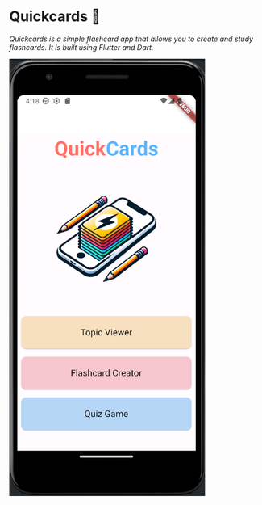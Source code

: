 # Quickcards :card_index:

*Quickcards is a simple flashcard app that allows you to create and study flashcards. It is built using Flutter and Dart.*

![screenshot](screenshot.png)